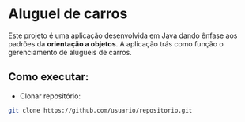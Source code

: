 # Aluguel de carros
Este projeto é uma aplicação desenvolvida em Java dando ênfase aos padrões da **orientação a objetos**. A aplicação trás como função o gerenciamento de alugueis de carros.

## Como executar:
- Clonar repositório:

```bash
git clone https://github.com/usuario/repositorio.git
